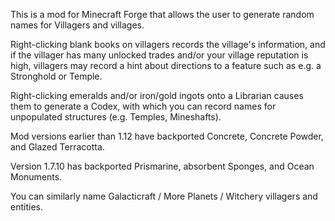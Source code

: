 This is a mod for Minecraft Forge that allows the user to generate random names for Villagers and villages.

Right-clicking blank books on villagers records the village's information, and if the villager has many unlocked trades and/or your village reputation is high, villagers may record a hint about directions to a feature such as e.g. a Stronghold or Temple.

Right-clicking emeralds and/or iron/gold ingots onto a Librarian causes them to generate a Codex, with which you can record names for unpopulated structures (e.g. Temples, Mineshafts).

Mod versions earlier than 1.12 have backported Concrete, Concrete Powder, and Glazed Terracotta.

Version 1.7.10 has backported Prismarine, absorbent Sponges, and Ocean Monuments.

You can similarly name Galacticraft / More Planets / Witchery villagers and entities.